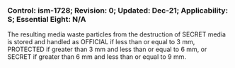 ### Control: ism-1728; Revision: 0; Updated: Dec-21; Applicability: S; Essential Eight: N/A
<p>The resulting media waste particles from the destruction of SECRET media is stored and handled as OFFICIAL if less than or equal to 3 mm, PROTECTED if greater than 3 mm and less than or equal to 6 mm, or SECRET if greater than 6 mm and less than or equal to 9 mm.</p>